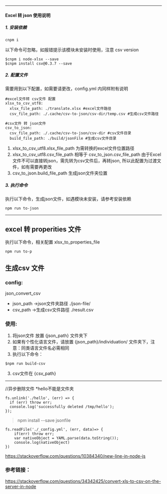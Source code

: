 
---
#### Excel 转 json 使用说明
##### 1. 安装依赖
```
cnpm i 
```
以下命令可忽略，如报错提示该模块未安装时使用，注意 csv version
```
$cnpm i node-xlsx --save
$cnpm install csv@0.3.7 --save
```
##### 2. 配置文件
需要用到以下配置，如需要请更改，config.yml 内同样附有说明
```
#excel文件转 csv文件 配置
xlsx_to_csv_utf8:
  xlsx_file_path: ./translate.xlsx #excel文件路径
  csv_file_path: ./.cache/csv-to-json/csv-dir/temp.csv #生成csv文件路径

#csv文件 转 json文件
csv_to_json:
  csv_file_path: ./.cache/csv-to-json/csv-dir #csv文件目录
  build_file_path: ./build/jsonFile #生成csv文件目录

```
1. xlsx_to_csv_utf8.xlsx_file_path 为需转换的excel文件位置路径  
2. xlsx_to_csv_utf8.csv_file_path 相等于 csv_to_json.csv_file_path 由于Excel文件不可以直接转json，需先转为csv文件后，再转json, 所以此配置为过渡文件，如有需要再更改  
3. csv_to_json.build_file_path 生成json文件夹位置


##### 3. 执行命令
执行以下命令，生成json文件，如遇模块未安装，请参考安装依赖
```
npm run to-json
```

---

## excel 转 properities 文件
执行以下命令，相关配置 xlsx_to_properties_file
```
npm run to-p
```

## 生成csv 文件  
###  config:
json_convert_csv    
-  json_path ->json文件夹路径 ./json-file/
-  csv_path  ->生成csv文件路徑 ./result.csv  

### 使用:

1) 将json文件 放置 {json_path} 文件夹下
2) 如果有个性化语言文件，请放置 {json_path}/individuation/ 文件夹下，注意：同类语言文件名必需相同  
3) 执行以下命令：
```
$npm run build-csv  
```
3) csv文件在 {csv_path}

---

//异步删除文件 *hello不能是文件夹
```
fs.unlink('./hello', (err) => {
  if (err) throw err;
  console.log('successfully deleted /tmp/hello');
});
```

> npm install --save jsonfile

```
fs.readFile('./_config.yml', (err, data)=> {
    if(err) throw err;
    var nativeObject = YAML.parse(data.toString());
    console.log(nativeObject)
})
```

https://stackoverflow.com/questions/10384340/new-line-in-node-js



### 参考链接：
https://stackoverflow.com/questions/34342425/convert-xls-to-csv-on-the-server-in-node
